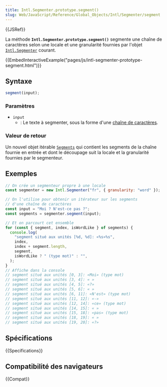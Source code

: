 ```yaml
---
title: Intl.Segmenter.prototype.segment()
slug: Web/JavaScript/Reference/Global_Objects/Intl/Segmenter/segment
---
```


{{JSRef}}

La méthode **`Intl.Segmenter.prototype.segment()`** segmente une chaîne de caractères selon une locale et une granularité fournies par l'objet [`Intl.Segmenter`](/fr/docs/Web/JavaScript/Reference/Global_Objects/Intl/Segmenter) courant.

{{EmbedInteractiveExample("pages/js/intl-segmenter-prototype-segment.html")}}

## Syntaxe

```js
segment(input);
```

### Paramètres

- `input`
  - : Le texte à segmenter, sous la forme d'une [chaîne de caractères](/fr/docs/Web/JavaScript/Reference/Global_Objects/String).

### Valeur de retour

Un nouvel objet itérable [`Segments`](/fr/docs/Web/JavaScript/Reference/Global_Objects/Intl/Segments) qui contient les segments de la chaîne fournie en entrée et dont le découpage suit la locale et la granularité fournies par le segmenteur.

## Exemples

```js
// On crée un segmenteur propre à une locale
const segmenter = new Intl.Segmenter("fr", { granularity: "word" });

// On l'utilise pour obtenir un itérateur sur les segments
// d'une chaîne de caractères
const input = "Moi ? N'est-ce pas ?";
const segments = segmenter.segment(input);

// Et on parcourt cet ensemble
for (const { segment, index, isWordLike } of segments) {
  console.log(
    "segment situé aux unités [%d, %d]: «%s»%s",
    index,
    index + segment.length,
    segment,
    isWordLike ? " (type mot)" : "",
  );
}
// Affiche dans la console
// segment situé aux unités [0, 3]: «Moi» (type mot)
// segment situé aux unités [3, 4]: « »
// segment situé aux unités [4, 5]: «?»
// segment situé aux unités [5, 6]: « »
// segment situé aux unités [6, 11]: «N'est» (type mot)
// segment situé aux unités [11, 12]: «-»
// segment situé aux unités [12, 14]: «ce» (type mot)
// segment situé aux unités [14, 15]: « »
// segment situé aux unités [15, 18]: «pas» (type mot)
// segment situé aux unités [18, 19]: « »
// segment situé aux unités [19, 20]: «?»
```

## Spécifications

{{Specifications}}

## Compatibilité des navigateurs

{{Compat}}

